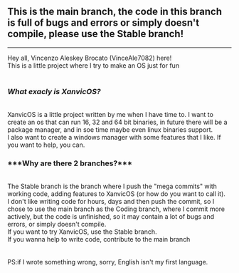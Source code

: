 <h2>This is the main branch, the code in this branch is full of bugs and errors or simply doesn't compile, please use the Stable branch!</h2>
<hr>

Hey all, Vincenzo Aleskey Brocato (VinceAle7082) here! <br>
This is a little project where I try to make an OS just for fun <br>
<br>
<h3>
  
  ***What exacly is XanvicOS?***
</h3>
<br>
XanvicOS is a little project written by me when I have time to. I want to create an os that can run 16, 32 and 64 bit binaries, in future there will be a package manager, and in soe time maybe even linux binaries support. <br>
I also want to create a windows manager with some features that I like. If you want to help, you can. <br>

<h3>
  ***Why are there 2 branches?***
</h3>
<br>
The Stable branch is the branch where I push the "mega commits" with working code, adding features to XanvicOS (or how do you want to call it). <br>
I don't like writing code for hours, days and then push the commit, so I chose to use the main branch as the Coding branch, where I commit more actively, but the code is unfinished, so it may contain a lot of bugs and errors, or simply doesn't compile. <br>
If you want to try XanvicOS, use the Stable branch.<br>
If you wanna help to write code, contribute to the main branch <br>
<br>
<br>
PS:if I wrote something wrong, sorry, English isn't my first language. 
